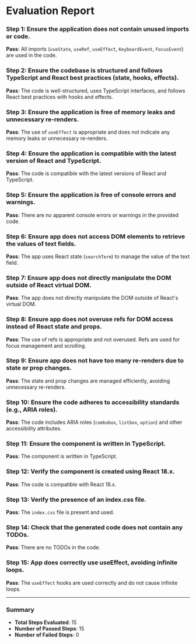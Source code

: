 # Evaluation Report

### Step 1: Ensure the application does not contain unused imports or code.
**Pass**: All imports (`useState`, `useRef`, `useEffect`, `KeyboardEvent`, `FocusEvent`) are used in the code.

### Step 2: Ensure the codebase is structured and follows TypeScript and React best practices (state, hooks, effects).
**Pass**: The code is well-structured, uses TypeScript interfaces, and follows React best practices with hooks and effects.

### Step 3: Ensure the application is free of memory leaks and unnecessary re-renders.
**Pass**: The use of `useEffect` is appropriate and does not indicate any memory leaks or unnecessary re-renders.

### Step 4: Ensure the application is compatible with the latest version of React and TypeScript.
**Pass**: The code is compatible with the latest versions of React and TypeScript.

### Step 5: Ensure the application is free of console errors and warnings.
**Pass**: There are no apparent console errors or warnings in the provided code.

### Step 6: Ensure app does not access DOM elements to retrieve the values of text fields.
**Pass**: The app uses React state (`searchTerm`) to manage the value of the text field.

### Step 7: Ensure app does not directly manipulate the DOM outside of React virtual DOM.
**Pass**: The app does not directly manipulate the DOM outside of React's virtual DOM.

### Step 8: Ensure app does not overuse refs for DOM access instead of React state and props.
**Pass**: The use of refs is appropriate and not overused. Refs are used for focus management and scrolling.

### Step 9: Ensure app does not have too many re-renders due to state or prop changes.
**Pass**: The state and prop changes are managed efficiently, avoiding unnecessary re-renders.

### Step 10: Ensure the code adheres to accessibility standards (e.g., ARIA roles).
**Pass**: The code includes ARIA roles (`combobox`, `listbox`, `option`) and other accessibility attributes.

### Step 11: Ensure the component is written in TypeScript.
**Pass**: The component is written in TypeScript.

### Step 12: Verify the component is created using React 18.x.
**Pass**: The code is compatible with React 18.x.

### Step 13: Verify the presence of an index.css file.
**Pass**: The `index.css` file is present and used.

### Step 14: Check that the generated code does not contain any TODOs.
**Pass**: There are no TODOs in the code.

### Step 15: App does correctly use useEffect, avoiding infinite loops.
**Pass**: The `useEffect` hooks are used correctly and do not cause infinite loops.

---

### Summary
- **Total Steps Evaluated**: 15
- **Number of Passed Steps**: 15
- **Number of Failed Steps**: 0